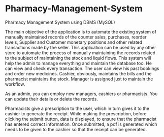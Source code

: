 # Pharmacy-Management-System
Pharmacy Management System using DBMS (MySQL)

The main objective of the application is to automate the existing system of manually maintained records of the counter sales, purchases, reorder levels, Supplier and Customer monetary positions and other related transactions made by the seller.
This application can be used by any other store to automate the process of manually maintaining the records related to the subject of maintaining the stock and liquid flows. 
This system will help the admin to manage everything and maintain the database too. He can view and check every transaction. The user can view his past bookings and order new medicines. Cashier, obviously, maintains the bills and the pharmacist maintains the stock.
Manager is assigned just to maintain the workflow.

As an admin, you can employ new managers, cashiers or pharmacists. You can update their details or delete the records.

Pharmacists give a prescription to the user, which in turn gives it to the cashier to generate the receipt. While making the prescription, before clicking the submit button, data is displayed, to ensure that the pharmacist has entered correct information. Once submitted, a pdf is generated which needs to be given to the cashier so that the receipt can be generated.

